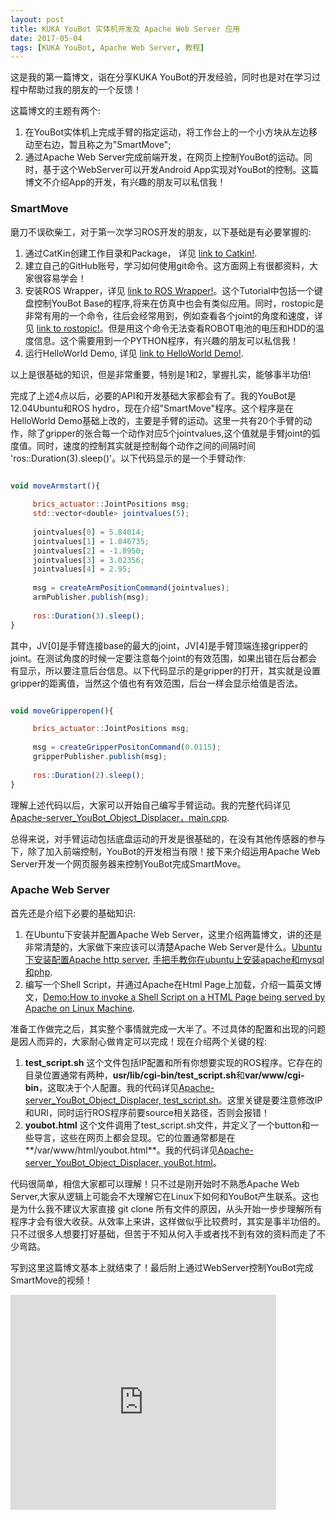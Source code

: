 ```yaml
---
layout: post
title: KUKA YouBot 实体机开发及 Apache Web Server 应用
date: 2017-05-04
tags: [KUKA YouBot, Apache Web Server, 教程]
---
```



这是我的第一篇博文，诣在分享KUKA YouBot的开发经验，同时也是对在学习过程中帮助过我的朋友的一个反馈！

这篇博文的主题有两个:
1. 在YouBot实体机上完成手臂的指定运动，将工作台上的一个小方块从左边移动至右边，暂且称之为"SmartMove";
2. 通过Apache Web Server完成前端开发，在网页上控制YouBot的运动。同时，基于这个WebServer可以开发Android App实现对YouBot的控制。这篇博文不介绍App的开发，有兴趣的朋友可以私信我！

### SmartMove
磨刀不误砍柴工，对于第一次学习ROS开发的朋友，以下基础是有必要掌握的:
1. 通过CatKin创建工作目录和Package， 详见 [link to Catkin!](http://wiki.ros.org/catkin/Tutorials).
2. 建立自己的GitHub账号，学习如何使用git命令。这方面网上有很都资料，大家很容易学会！
3. 安装ROS Wrapper，详见 [link to ROS Wrapper!](http://www.youbot-store.com/wiki/index.php/ROS_Wrapper)。这个Tutorial中包括一个键盘控制YouBot Base的程序,将来在仿真中也会有类似应用。同时，rostopic是非常有用的一个命令，往后会经常用到，例如查看各个joint的角度和速度，详见 [link to rostopic!](http://wiki.ros.org/rostopic)。但是用这个命令无法查看ROBOT电池的电压和HDD的温度信息。这个需要用到一个PYTHON程序，有兴趣的朋友可以私信我！
4. 运行HelloWorld Demo, 详见 [link to HelloWorld Demo!](http://www.youbot-store.com/wiki/index.php/C%2B%2B_Hello_World_example).

以上是很基础的知识，但是非常重要，特别是1和2，掌握扎实，能够事半功倍!

完成了上述4点以后，必要的API和开发基础大家都会有了。我的YouBot是12.04Ubuntu和ROS hydro，现在介绍"SmartMove"程序。这个程序是在HelloWorld Demo基础上改的，主要是手臂的运动。这里一共有20个手臂的动作，除了gripper的张合每一个动作对应5个jointvalues,这个值就是手臂joint的弧度值。同时，速度的控制其实就是控制每个动作之间的间隔时间 'ros::Duration(3).sleep()'。以下代码显示的是一个手臂动作:

```javascript

void moveArmstart(){
    
     brics_actuator::JointPositions msg;
     std::vector<double> jointvalues(5);
     
     jointvalues[0] = 5.84014;
     jointvalues[1] = 1.846735;
     jointvalues[2] = -1.8950;
     jointvalues[3] = 3.02356;
     jointvalues[4] = 2.95;
     
     msg = createArmPositionCommand(jointvalues);
     armPublisher.publish(msg);
     
     ros::Duration(3).sleep();
}
```

其中，JV[0]是手臂连接base的最大的joint，JV[4]是手臂顶端连接gripper的joint。在测试角度的时候一定要注意每个joint的有效范围，如果出错在后台都会有显示，所以要注意后台信息。以下代码显示的是gripper的打开，其实就是设置gripper的距离值，当然这个值也有有效范围，后台一样会显示给值是否法。

```javascript

void moveGripperopen(){

     brics_actuator::JointPositions msg;
     
     msg = createGripperPositonCommand(0.0115);
     gripperPublisher.publish(msg);
     
     ros::Duration(2).sleep();
}
```

理解上述代码以后，大家可以开始自己编写手臂运动。我的完整代码详见 [Apache-server_YouBot_Object_Displacer，main.cpp](https://github.com/Adangge/Apache-Server_YouBot_Object_Displacer/blob/master/main.cpp).

总得来说，对手臂运动包括底盘运动的开发是很基础的，在没有其他传感器的参与下，除了加入前端控制，YouBot的开发相当有限！接下来介绍运用Apache Web Server开发一个网页服务器来控制YouBot完成SmartMove。


### Apache Web Server
首先还是介绍下必要的基础知识:
1. 在Ubuntu下安装并配置Apache Web Server，这里介绍两篇博文，讲的还是非常清楚的，大家做下来应该可以清楚Apache Web Server是什么。[Ubuntu下安装配置Apache http server](blog.csdn.net/ichuzhen/article/details/8217577), [手把手教你在ubuntu上安装apache和mysql和php](blog.csdn.net/guaikai/article/details/6905781).
2. 编写一个Shell Script，并通过Apache在Html Page上加载，介绍一篇英文博文，[Demo:How to invoke a Shell Script on a HTML Page being served by Apache on Linux Machine](https://kuldeeparya.wordpress.com/2014/07/20/demo-how-to-invoke-a-shell-script-on-a-html-page-being-served-by-apache-on-linux-machine/).

准备工作做完之后，其实整个事情就完成一大半了。不过具体的配置和出现的问题是因人而异的，大家耐心做肯定可以完成！现在介绍两个关键的程:
1. **test_script.sh** 这个文件包括IP配置和所有你想要实现的ROS程序。它存在的目录位置通常有两种，**usr/lib/cgi-bin/test_script.sh**和**var/www/cgi-bin**，这取决于个人配置。我的代码详见[Apache-server_YouBot_Object_Displacer, test_script.sh](https://github.com/Adangge/Apache-Server_YouBot_Object_Displacer/blob/master/test_script.sh)。这里关键是要注意修改IP和URI，同时运行ROS程序前要source相关路径，否则会报错！
2. **youbot.html** 这个文件调用了test_script.sh文件，并定义了一个button和一些导言，这些在网页上都会显现。它的位置通常都是在**/var/www/html/youbot.html**。我的代码详见[Apache-server_YouBot_Object_Displacer, youBot.html](https://github.com/Adangge/Apache-Server_YouBot_Object_Displacer/blob/master/youBot.html)。

代码很简单，相信大家都可以理解！只不过是刚开始时不熟悉Apache Web Server,大家从逻辑上可能会不大理解它在Linux下如何和YouBot产生联系。这也是为什么我不建议大家直接 git clone 所有文件的原因，从头开始一步步理解所有程序才会有很大收获。从效率上来讲，这样做似乎比较费时，其实是事半功倍的。只不过很多人想要打好基础，但苦于不知从何入手或者找不到有效的资料而走了不少弯路。

写到这里这篇博文基本上就结束了！最后附上通过WebServer控制YouBot完成SmartMove的视频！
<iframe height="344" width="425" src="https://youtu.be/P2M-hOoy3Ig" frameborder="0" allowfullscreen></iframe>
